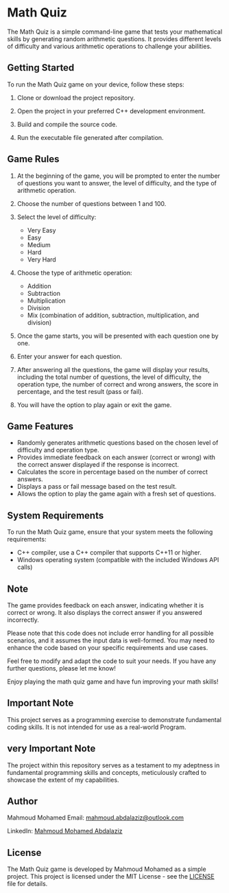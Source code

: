 # Math Quiz

The Math Quiz is a simple command-line game that tests your mathematical skills by generating random arithmetic questions. It provides different levels of difficulty and various arithmetic operations to challenge your abilities.

## Getting Started

To run the Math Quiz game on your device, follow these steps:

1. Clone or download the project repository.

2. Open the project in your preferred C++ development environment.

3. Build and compile the source code.

4. Run the executable file generated after compilation.

## Game Rules

1. At the beginning of the game, you will be prompted to enter the number of questions you want to answer, the level of difficulty, and the type of arithmetic operation.

2. Choose the number of questions between 1 and 100.

3. Select the level of difficulty:

    - Very Easy
    - Easy
    - Medium
    - Hard
    - Very Hard

4. Choose the type of arithmetic operation:

    - Addition
    - Subtraction
    - Multiplication
    - Division
    - Mix (combination of addition, subtraction, multiplication, and division)

5. Once the game starts, you will be presented with each question one by one.

6. Enter your answer for each question.

7. After answering all the questions, the game will display your results, including the total number of questions, the level of difficulty, the operation type, the number of correct and wrong answers, the score in percentage, and the test result (pass or fail).

8. You will have the option to play again or exit the game.

## Game Features

- Randomly generates arithmetic questions based on the chosen level of difficulty and operation type.
- Provides immediate feedback on each answer (correct or wrong) with the correct answer displayed if the response is incorrect.
- Calculates the score in percentage based on the number of correct answers.
- Displays a pass or fail message based on the test result.
- Allows the option to play the game again with a fresh set of questions.

## System Requirements

To run the Math Quiz game, ensure that your system meets the following requirements:

- C++ compiler, use a C++ compiler that supports C++11 or higher.
- Windows operating system (compatible with the included Windows API calls)

## Note
The game provides feedback on each answer, indicating whether it is correct or wrong. It also displays the correct answer if you answered incorrectly.

Please note that this code does not include error handling for all possible scenarios, and it assumes the input data is well-formed. You may need to enhance the code based on your specific requirements and use cases.

Feel free to modify and adapt the code to suit your needs. If you have any further questions, please let me know!

Enjoy playing the math quiz game and have fun improving your math skills!

## Important Note

This project serves as a programming exercise to demonstrate fundamental coding skills. It is not intended for use as a real-world Program.

## very Important Note

The project within this repository serves as a testament to my adeptness in fundamental programming skills and concepts, meticulously crafted to showcase the extent of my capabilities.

## Author

Mahmoud Mohamed
Email: mahmoud.abdalaziz@outlook.com

LinkedIn: [Mahmoud Mohamed Abdalaziz](https://www.linkedin.com/in/mahmoud-mohamed-abd/)

## License

The Math Quiz game is developed by Mahmoud Mohamed as a simple project.
This project is licensed under the MIT License - see the [LICENSE](LICENSE) file for details.
